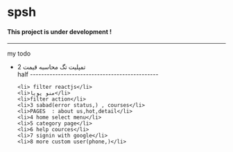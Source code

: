 # spsh
<h4>This project is under development !</h4>
<hr>
my todo
<ul>
    <li>2 تمپلیت تگ محاسبه قیمت </li> half
    ----------------------------------------------
    
    <li> filter reactjs</li>
    <li>منو پویا</li>
    <li>filter action</li>
    <li>3 sabad(error status,) , courses</li>
    <li>PAGES  : about us,hot,detail</li>
    <li>4 home select menu</li>
    <li>5 category page</li>
    <li>6 help cources</li>
    <li>7 signin with google</li>
    <li>8 more custom user(phone,)</li>
</ul>